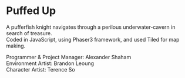 # Puffed Up
A pufferfish knight navigates through a perilous underwater-cavern in search of treasure.   
Coded in JavaScript, using Phaser3 framework, and used Tiled for map making.    

Programmer & Project Manager: Alexander Shaham  
Environment Artist: Brandon Leoung  
Character Artist: Terence So
